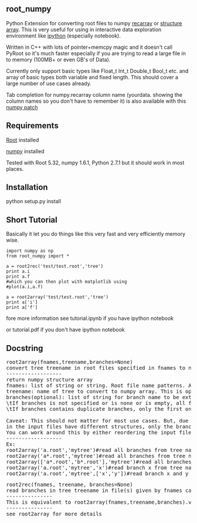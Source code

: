 root_numpy
----------

Python Extension for converting root files to numpy [recarray](http://docs.scipy.org/doc/numpy/reference/generated/numpy.recarray.html) or [structure array](http://docs.scipy.org/doc/numpy/user/basics.rec.html). This is very useful for using in interactive data exploration environment like [ipython](http://ipython.org/ipython-doc/dev/interactive/htmlnotebook.html) (especially notebook).

Written in C++ with lots of pointer+memcpy magic and it doesn't call PyRoot so it's much faster especially if you are trying to read a large file in to memory (100MB+ or even GB's of Data).

Currently only support basic types like Float_t Int_t Double_t Bool_t etc. and array of basic types both variable and fixed length. This should cover a large number of use cases already.

Tab completion for numpy.recarray column name (yourdata.<TAB> showing the column names so you don't have to remember it) is also available with this [numpy patch](https://github.com/piti118/numpy/commit/a996292238ab98dcf53f2d48476d637eab9f1a72)

Requirements
------------

[Root](http://root.cern.ch/) installed

[numpy](http://numpy.scipy.org/) installed

Tested with Root 5.32, numpy 1.6.1, Python 2.7.1 but it should work in most places.

Installation
------------
python setup.py install

Short Tutorial
--------------

Basically it let you do things like this very fast and very efficiently memory wise.

```
import numpy as np
from root_numpy import *

a = root2rec('test/test.root','tree')
print a.i
print a.f
#which you can then plot with matplotlib using
#plot(a.i,a.f)

a = root2array('test/test.root','tree')
print a['i']
print a['f']
```

fore more information see tutorial.ipynb if you have ipython notebook
 
or tutorial.pdf if you don't have ipython notebook

Docstring
---------
<pre>
root2array(fnames,treename,branches=None)
convert tree treename in root files specified in fnames to numpy structured array
------------------
return numpy structure array
fnames: list of string or string. Root file name patterns. Anything that works with TChain.Add is accepted
treename: name of tree to convert to numpy array. This is optional if the file contains exactly 1 tree.
branches(optional): list of string for branch name to be extracted from tree.
\tIf branches is not specified or is none or is empty, all from the first treebranches are extracted
\tIf branches contains duplicate branches, only the first one is used.

Caveat: This should not matter for most use cases. But, due to the way TChain works, if the trees specified 
in the input files have different structures, only the branch in the first tree will be automatically extracted. 
You can work around this by either reordering the input file or specifying the branches manually.
------------------
Ex:
root2array('a.root','mytree')#read all branches from tree named mytree from a.root
root2array('a*.root','mytree')#read all branches from tree named mytree from a*.root
root2array(['a*.root','b*.root'],'mytree')#read all branches from tree named mytree from a*.root and b*.root
root2array('a.root','mytree','x')#read branch x from tree named mytree from a.root(useful if memory usage matters)
root2array('a.root','mytree',['x','y'])#read branch x and y from tree named mytree from a.root
</pre>

<pre>
root2rec(fnames, treename, branches=None)
read branches in tree treename in file(s) given by fnames can convert it to numpy recarray
---------------
This is equivalent to root2array(fnames,treename,branches).view(np.recarray)
---------------
see root2array for more details
</pre>